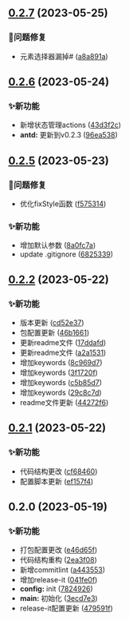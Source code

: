 

## [0.2.7](https://github.com/RobinWM/qiankun-fix/compare/0.2.6...0.2.7) (2023-05-25)


### 🐛问题修复

* 元素选择器漏掉# ([a8a891a](https://github.com/RobinWM/qiankun-fix/commit/a8a891a65274c9642b0ea9bdc2bdb79fbce56406))

## [0.2.6](https://github.com/RobinWM/qiankun-fix/compare/0.2.5...0.2.6) (2023-05-24)


### ✨新功能

* 新增状态管理actions ([43d3f2c](https://github.com/RobinWM/qiankun-fix/commit/43d3f2cc4c204fcb0584e0c8f65f1d3e8343f0d5))
* **antd:** 更新到v0.2.3 ([96ea538](https://github.com/RobinWM/qiankun-fix/commit/96ea53898dcc18783813ad92a499e64a7f7f94e4))

## [0.2.5](https://github.com/RobinWM/qiankun-fix/compare/0.2.2...0.2.5) (2023-05-23)


### 🐛问题修复

* 优化fixStyle函数 ([f575314](https://github.com/RobinWM/qiankun-fix/commit/f575314e575025b5585c41348b72a62b12886a4d))


### ✨新功能

* 增加默认参数 ([8a0fc7a](https://github.com/RobinWM/qiankun-fix/commit/8a0fc7a2e87b97bedf388cdb6853fea4fc8179fb))
* update .gitignore ([6825339](https://github.com/RobinWM/qiankun-fix/commit/68253395a43c21c2d5e23d9f16fbdb353c454e2d))

## [0.2.2](https://github.com/RobinWM/qiankun-fix/compare/0.2.1...0.2.2) (2023-05-22)


### ✨新功能

* 版本更新 ([cd52e37](https://github.com/RobinWM/qiankun-fix/commit/cd52e374c0c6e8bb541f67929923ed4c1403664b))
* 包配置更新 ([46b1661](https://github.com/RobinWM/qiankun-fix/commit/46b1661b570c0393c28db62469b9ea3b11bb07fe))
* 更新readme文件 ([17ddafd](https://github.com/RobinWM/qiankun-fix/commit/17ddafdd9f095353fb314c4b18d420fbae17f5b3))
* 更新readme文件 ([a2a1531](https://github.com/RobinWM/qiankun-fix/commit/a2a15318e28c7e79ccb9b6b2e628091b26e7fc9c))
* 增加keywords ([8c969d7](https://github.com/RobinWM/qiankun-fix/commit/8c969d7cbb72157c0e8feb0b19f0a136a68a3318))
* 增加keywords ([3f1720f](https://github.com/RobinWM/qiankun-fix/commit/3f1720f36b2fc4dcf162f92db8c1efd2fbb9a28e))
* 增加keywords ([c5b85d7](https://github.com/RobinWM/qiankun-fix/commit/c5b85d711bcb5ef11fb4a000f7d8699c40dc45ac))
* 增加keywords ([29c8c7d](https://github.com/RobinWM/qiankun-fix/commit/29c8c7dec8f69f61d69a44d2bb09f249e646b75c))
* readme文件更新 ([44272f6](https://github.com/RobinWM/qiankun-fix/commit/44272f66671a5d1dee01980041f553733c095f8a))

## [0.2.1](https://github.com/RobinWM/qiankun-fix/compare/0.2.0...0.2.1) (2023-05-22)


### ✨新功能

* 代码结构更改 ([cf68460](https://github.com/RobinWM/qiankun-fix/commit/cf68460968e604e6b1e2d037426f0da2e2cd0136))
* 配置脚本更新 ([ef157f4](https://github.com/RobinWM/qiankun-fix/commit/ef157f4ce05c71f73b513e589b7b25f824a4191f))

## 0.2.0 (2023-05-19)


### ✨新功能

* 打包配置更改 ([e46d65f](https://github.com/RobinWM/qiankun-fix/commit/e46d65fc359e05aeb86c3002867da3d690ac3e65))
* 代码结构重构 ([2ea3f08](https://github.com/RobinWM/qiankun-fix/commit/2ea3f086df3e9fc2d43a983631b7cc474e896008))
* 新增commitlint ([a443553](https://github.com/RobinWM/qiankun-fix/commit/a443553b374701473496dd90af7a4f2ef1ed2921))
* 增加release-it ([041fe0f](https://github.com/RobinWM/qiankun-fix/commit/041fe0f2e05ca8a46bf8f4ce150375704e988f9b))
* **config:** init ([7824926](https://github.com/RobinWM/qiankun-fix/commit/7824926cee5294b0e26441c927d492ca41e075ce))
* **main:** 初始化 ([3ecd7e3](https://github.com/RobinWM/qiankun-fix/commit/3ecd7e389fe39a0f5d0ff533bab5e31829ae1e6d))
* release-it配置更新 ([479591f](https://github.com/RobinWM/qiankun-fix/commit/479591f8d2cecc2656962453e8eb83569d6abc30))